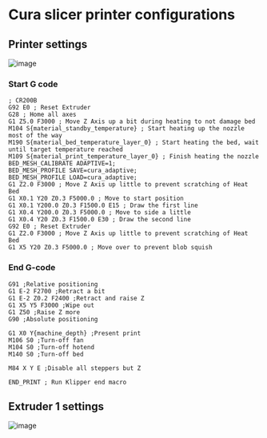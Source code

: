 # Cura slicer printer configurations

## Printer settings
![image](https://github.com/user-attachments/assets/52ab7a82-fa2c-469b-8e71-e9ac8cf11db7)

### Start G code
```
; CR200B
G92 E0 ; Reset Extruder
G28 ; Home all axes
G1 Z5.0 F3000 ; Move Z Axis up a bit during heating to not damage bed
M104 S{material_standby_temperature} ; Start heating up the nozzle most of the way
M190 S{material_bed_temperature_layer_0} ; Start heating the bed, wait until target temperature reached
M109 S{material_print_temperature_layer_0} ; Finish heating the nozzle
BED_MESH_CALIBRATE ADAPTIVE=1;
BED_MESH_PROFILE SAVE=cura_adaptive;
BED_MESH_PROFILE LOAD=cura_adaptive;
G1 Z2.0 F3000 ; Move Z Axis up little to prevent scratching of Heat Bed
G1 X0.1 Y20 Z0.3 F5000.0 ; Move to start position
G1 X0.1 Y200.0 Z0.3 F1500.0 E15 ; Draw the first line
G1 X0.4 Y200.0 Z0.3 F5000.0 ; Move to side a little
G1 X0.4 Y20 Z0.3 F1500.0 E30 ; Draw the second line
G92 E0 ; Reset Extruder
G1 Z2.0 F3000 ; Move Z Axis up little to prevent scratching of Heat Bed
G1 X5 Y20 Z0.3 F5000.0 ; Move over to prevent blob squish
```

### End G-code
```
G91 ;Relative positioning
G1 E-2 F2700 ;Retract a bit
G1 E-2 Z0.2 F2400 ;Retract and raise Z
G1 X5 Y5 F3000 ;Wipe out
G1 Z50 ;Raise Z more
G90 ;Absolute positioning

G1 X0 Y{machine_depth} ;Present print
M106 S0 ;Turn-off fan
M104 S0 ;Turn-off hotend
M140 S0 ;Turn-off bed

M84 X Y E ;Disable all steppers but Z

END_PRINT ; Run Klipper end macro
```

## Extruder 1 settings
![image](https://github.com/user-attachments/assets/5aa594a1-ab0d-4849-9c81-8083525b8eef)



